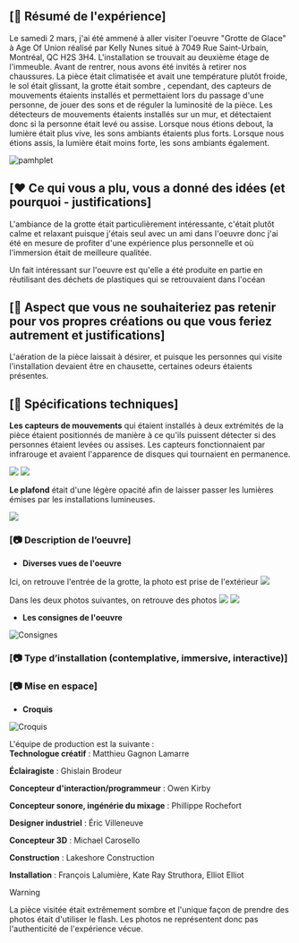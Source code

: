 ## [📃 Résumé de l'expérience]

Le samedi 2 mars, j'ai été ammené à aller visiter l'oeuvre "Grotte de Glace" à Age Of Union réalisé par Kelly Nunes situé à 7049 Rue Saint-Urbain, Montréal, QC H2S 3H4. 
L'installation se trouvait au deuxième étage de l'immeuble. Avant de rentrer, nous avons été invités à retirer nos chaussures.
La pièce était climatisée et avait une température plutôt froide, le sol était glissant, la grotte était sombre , cependant, des capteurs de mouvements étaients installés et permettaient lors du passage d'une personne, de jouer des sons et de réguler la luminosité de la pièce. Les détecteurs de mouvements étaients installés sur un mur, et détectaient donc si la personne était levé ou assise. Lorsque nous étions debout, la lumière était plus vive, les sons ambiants étaients plus forts. Lorsque nous étions assis, la lumière était moins forte, les sons ambiants également.

![pamhplet](https://raw.githubusercontent.com/KaissoGithub/H24_V11_inspirations_kaissoumi/main/Age_of_union_grotte_de_glace/media/grotte_description.png)

## [❤️ Ce qui vous a plu, vous a donné des idées (et pourquoi - justifications]
L'ambiance de la grotte était particulièrement intéressante, c'était plutôt calme et relaxant puisque j'étais seul avec un ami dans l'oeuvre donc j'ai été en mesure de profiter d'une expérience plus personnelle et où l'immersion était de meilleure qualitée.

Un fait intéressant sur l'oeuvre est qu'elle a été produite en partie en réutilisant des déchets de plastiques qui se retrouvaient dans l'océan


## [🤔 Aspect que vous ne souhaiteriez pas retenir pour vos propres créations ou que vous feriez autrement et justifications]
L'aération de la pièce laissait à désirer, et puisque les personnes qui visite l'installation devaient être en chausette, certaines odeurs étaients présentes.

## [🔧 Spécifications techniques]

 **Les capteurs de mouvements**
   qui étaient installés à deux extrémités de la pièce étaient positionnés de manière à ce qu'ils puissent détecter si des personnes étaient levées ou assises. Les capteurs fonctionnaient par infrarouge et avaient l'apparence de disques qui tournaient en permanence.

![](https://raw.githubusercontent.com/KaissoGithub/H24_V11_inspirations_kaissoumi/main/Age_of_union_grotte_de_glace/media/grotte_capteur_mouvement.png)
![](https://raw.githubusercontent.com/KaissoGithub/H24_V11_inspirations_kaissoumi/main/Age_of_union_grotte_de_glace/media/grotte_capteur_mouvement2.png)
   
 **Le plafond**
   était d'une légère opacité afin de laisser passer les lumières émises par les installations lumineuses.

![](https://raw.githubusercontent.com/KaissoGithub/H24_V11_inspirations_kaissoumi/main/Age_of_union_grotte_de_glace/media/grotte_lumiere.png)





### [📷 Description de l’oeuvre]
* **Diverses vues de l'oeuvre**

Ici, on retrouve l'entrée de la grotte, la photo est prise de l'extérieur
![](https://raw.githubusercontent.com/KaissoGithub/H24_V11_inspirations_kaissoumi/main/Age_of_union_grotte_de_glace/media/grotte_entree3.png)

Dans les deux photos suivantes, on retrouve des photos 
![](https://raw.githubusercontent.com/KaissoGithub/H24_V11_inspirations_kaissoumi/main/Age_of_union_grotte_de_glace/media/grotte_entree.png)
![](https://raw.githubusercontent.com/KaissoGithub/H24_V11_inspirations_kaissoumi/main/Age_of_union_grotte_de_glace/media/grotte_entree2.png)

* **Les consignes de l'oeuvre**
  
![Consignes](https://raw.githubusercontent.com/KaissoGithub/H24_V11_inspirations_kaissoumi/main/Age_of_union_grotte_de_glace/media/grotte_instruction.png)

### [📷 Type d’installation (contemplative, immersive, interactive)]
  


### [📷 Mise en espace]

* **Croquis**
  
![Croquis](-)


L'équipe de production est la suivante :  
**Technologue créatif** : Matthieu Gagnon Lamarre

**Éclairagiste** : Ghislain Brodeur

**Concepteur d'interaction/programmeur** : Owen Kirby

**Concepteur sonore, ingénérie du mixage** : Phillippe Rochefort

**Designer industriel** : Éric Villeneuve

**Concepteur 3D** : Michael Carosello

**Construction** : Lakeshore Construction 

**Installation** : François Lalumière, Kate Ray Struthora, Elliot Elliot

> [!warning]
> La pièce visitée était extrêmement sombre et l'unique façon de prendre des photos était d'utiliser le flash. Les photos ne représentent donc pas l'authenticité de l'expérience vécue.
> 

